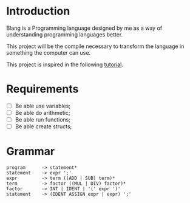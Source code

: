 # Introduction

Blang is a Programming language designed by me as a way of understanding programming languages better.

This project will be the compile necessary to transform the language in something the computer can use.

This project is inspired in the following [tutorial](https://www.freecodecamp.org/news/the-programming-language-pipeline-91d3f449c919/).

# Requirements

- [ ] Be able use variables;
- [ ] Be able do arithmetic;
- [ ] Be able run functions;
- [ ] Be able create structs;

# Grammar

```
program      -> statement*
statement    -> expr ';'
expr         -> term ((ADD | SUB) term)*
term         -> factor ((MUL | DIV) factor)*
factor       -> INT | IDENT | '(' expr ')'
statement    -> (IDENT ASSIGN expr | expr) ';'
```
